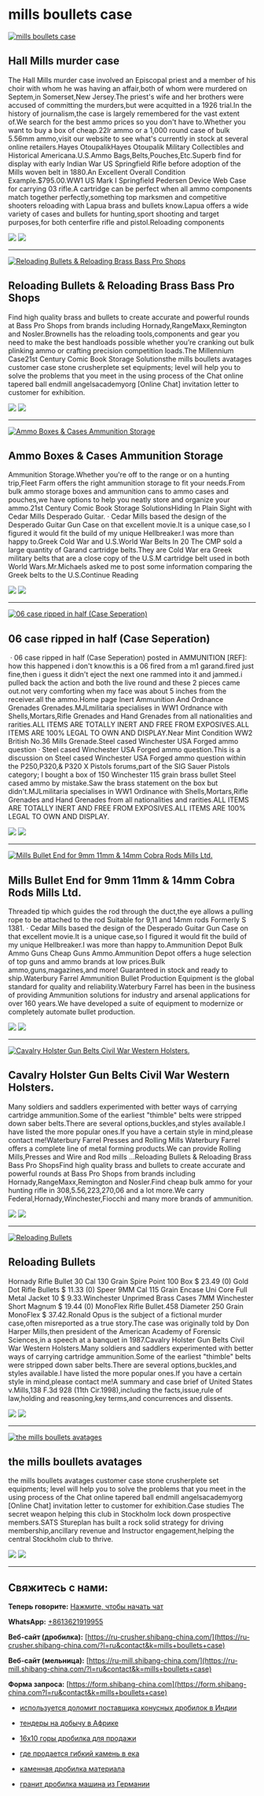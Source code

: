 # mills boullets case

<a href="https://swt.shibang-china.com/?l=ru&img&k=mills+boullets+case" target="_blank">![mills boullets case](http://static.shibang-china.com/all-800x300/1151.jpg)</a>

## Hall Mills murder case
The Hall Mills murder case involved an Episcopal priest and a member of his choir with whom he was having an affair,both of whom were murdered on Septem,in Somerset,New Jersey.The priest's wife and her brothers were accused of committing the murders,but were acquitted in a 1926 trial.In the history of journalism,the case is largely remembered for the vast extent of.We search for the best ammo prices so you don't have to.Whether you want to buy a box of cheap.22lr ammo or a 1,000 round case of bulk 5.56mm ammo,visit our website to see what's currently in stock at several online retailers.Hayes OtoupalikHayes Otoupalik Military Collectibles and Historical Americana.U.S.Ammo Bags,Belts,Pouches,Etc.Superb find for display with early Indian War US Springfield Rifle before adoption of the Mills woven belt in 1880.An Excellent Overall Condition Example.$795.00.WW1 US Mark I Springfield Pedersen Device Web Case for carrying 03 rifle.A cartridge can be perfect when all ammo components match together perfectly,something top marksmen and competitive shooters reloading with Lapua brass and bullets know.Lapua offers a wide variety of cases and bullets for hunting,sport shooting and target purposes,for both centerfire rifle and pistol.Reloading components


<a href="https://whatsapp.shibangsoft.com/WhatsApp.php" target="_blank" title="WhatsApp">![](http://static.shibang-china.com/icon/whatsapp.png)</a> <a href="https://swt.shibang-china.com/?l=ru&icon&k=mills+boullets+case" target="_blank">![](http://static.shibang-china.com/icon/chat-ru.png)</a>

---

<a href="https://swt.shibang-china.com/?l=ru&img&k=mills+boullets+case" target="_blank">![Reloading Bullets &amp; Reloading Brass Bass Pro Shops](http://static.shibang-china.com/all-800x300/433.jpg)</a>

## Reloading Bullets &amp; Reloading Brass Bass Pro Shops
Find high quality brass and bullets to create accurate and powerful rounds at Bass Pro Shops from brands including Hornady,RangeMaxx,Remington and Nosler.Brownells has the reloading tools,components and gear you need to make the best handloads possible whether you’re cranking out bulk plinking ammo or crafting precision competition loads.The Millennium Case21st Century Comic Book Storage Solutionsthe mills boullets avatages customer case stone crusherplete set equipments; level will help you to solve the problems that you meet in the using process of the Chat online tapered ball endmill angelsacademyorg [Online Chat] invitation letter to customer for exhibition.


<a href="https://whatsapp.shibangsoft.com/WhatsApp.php" target="_blank" title="WhatsApp">![](http://static.shibang-china.com/icon/whatsapp.png)</a> <a href="https://swt.shibang-china.com/?l=ru&icon&k=mills+boullets+case" target="_blank">![](http://static.shibang-china.com/icon/chat-ru.png)</a>

---

<a href="https://swt.shibang-china.com/?l=ru&img&k=mills+boullets+case" target="_blank">![Ammo Boxes &amp; Cases Ammunition Storage](http://static.shibang-china.com/all-800x300/99.jpg)</a>

## Ammo Boxes &amp; Cases Ammunition Storage
Ammunition Storage.Whether you're off to the range or on a hunting trip,Fleet Farm offers the right ammunition storage to fit your needs.From bulk ammo storage boxes and ammunition cans to ammo cases and pouches,we have options to help you neatly store and organize your ammo.21st Century Comic Book Storage SolutionsHiding In Plain Sight with Cedar Mills Desperado Guitar.&nbsp;&#0183;&#32;Cedar Mills based the design of the Desperado Guitar Gun Case on that excellent movie.It is a unique case,so I figured it would fit the build of my unique Hellbreaker.I was more than happy to.Greek Cold War and U.S.World War Belts In 20 The CMP sold a large quantity of Garand cartridge belts.They are Cold War era Greek military belts that are a close copy of the U.S.M cartridge belt used in both World Wars.Mr.Michaels asked me to post some information comparing the Greek belts to the U.S.Continue Reading


<a href="https://whatsapp.shibangsoft.com/WhatsApp.php" target="_blank" title="WhatsApp">![](http://static.shibang-china.com/icon/whatsapp.png)</a> <a href="https://swt.shibang-china.com/?l=ru&icon&k=mills+boullets+case" target="_blank">![](http://static.shibang-china.com/icon/chat-ru.png)</a>

---

<a href="https://swt.shibang-china.com/?l=ru&img&k=mills+boullets+case" target="_blank">![06 case ripped in half (Case Seperation)](http://static.shibang-china.com/all-800x300/450.jpg)</a>

## 06 case ripped in half (Case Seperation)
&nbsp;&#0183;&#32; 06 case ripped in half (Case Seperation) posted in AMMUNITION [REF]: how this happened i don't know.this is a 06 fired from a m1 garand.fired just fine,then i guess it didn't eject the next one rammed into it and jammed.i pulled back the action and both the live round and these 2 pieces came out.not very comforting when my face was about 5 inches from the receiver.all the ammo.Home page Inert Ammunition And Ordnance Grenades Grenades.MJLmilitaria specialises in WW1 Ordnance with Shells,Mortars,Rifle Grenades and Hand Grenades from all nationalities and rarities.ALL ITEMS ARE TOTALLY INERT AND FREE FROM EXPOSIVES.ALL ITEMS ARE 100% LEGAL TO OWN AND DISPLAY.Near Mint Condition WW2 British No.36 Mills Grenade.Steel cased Winchester USA Forged ammo question&nbsp;&#0183;&#32;Steel cased Winchester USA Forged ammo question.This is a discussion on Steel cased Winchester USA Forged ammo question within the P250,P320,&amp; P320 X Pistols forums,part of the SIG Sauer Pistols category; I bought a box of 150 Winchester 115 grain brass bullet Steel cased ammo by mistake.Saw the brass statement on the box but didn't.MJLmilitaria specialises in WW1 Ordinance with Shells,Mortars,Rifle Grenades and Hand Grenades from all nationalities and rarities.ALL ITEMS ARE TOTALLY INERT AND FREE FROM EXPOSIVES.ALL ITEMS ARE 100% LEGAL TO OWN AND DISPLAY.


<a href="https://whatsapp.shibangsoft.com/WhatsApp.php" target="_blank" title="WhatsApp">![](http://static.shibang-china.com/icon/whatsapp.png)</a> <a href="https://swt.shibang-china.com/?l=ru&icon&k=mills+boullets+case" target="_blank">![](http://static.shibang-china.com/icon/chat-ru.png)</a>

---

<a href="https://swt.shibang-china.com/?l=ru&img&k=mills+boullets+case" target="_blank">![Mills Bullet End for 9mm 11mm &amp; 14mm Cobra Rods Mills Ltd.](http://static.shibang-china.com/all-800x300/925.jpg)</a>

## Mills Bullet End for 9mm 11mm &amp; 14mm Cobra Rods Mills Ltd.
Threaded tip which guides the rod through the duct,the eye allows a pulling rope to be attached to the rod Suitable for 9,11 and 14mm rods Formerly S 1381.&nbsp;&#0183;&#32;Cedar Mills based the design of the Desperado Guitar Gun Case on that excellent movie.It is a unique case,so I figured it would fit the build of my unique Hellbreaker.I was more than happy to.Ammunition Depot Bulk Ammo Guns Cheap Guns Ammo.Ammunition Depot offers a huge selection of top guns and ammo brands at low prices.Bulk ammo,guns,magazines,and more! Guaranteed in stock and ready to ship.Waterbury Farrel Ammunition Bullet Production Equipment is the global standard for quality and reliability.Waterbury Farrel has been in the business of providing Ammunition solutions for industry and arsenal applications for over 160 years.We have developed a suite of equipment to modernize or completely automate bullet production.


<a href="https://whatsapp.shibangsoft.com/WhatsApp.php" target="_blank" title="WhatsApp">![](http://static.shibang-china.com/icon/whatsapp.png)</a> <a href="https://swt.shibang-china.com/?l=ru&icon&k=mills+boullets+case" target="_blank">![](http://static.shibang-china.com/icon/chat-ru.png)</a>

---

<a href="https://swt.shibang-china.com/?l=ru&img&k=mills+boullets+case" target="_blank">![Cavalry Holster Gun Belts Civil War Western Holsters.](http://static.shibang-china.com/all-800x300/604.jpg)</a>

## Cavalry Holster Gun Belts Civil War Western Holsters.
Many soldiers and saddlers experimented with better ways of carrying cartridge ammunition.Some of the earliest &quot;thimble&quot; belts were stripped down saber belts.There are several options,buckles,and styles available.I have listed the more popular ones.If you have a certain style in mind,please contact me!Waterbury Farrel Presses and Rolling Mills Waterbury Farrel offers a complete line of metal forming products.We can provide Rolling Mills,Presses and Wire and Rod mills …Reloading Bullets &amp; Reloading Brass Bass Pro ShopsFind high quality brass and bullets to create accurate and powerful rounds at Bass Pro Shops from brands including Hornady,RangeMaxx,Remington and Nosler.Find cheap bulk ammo for your hunting rifle in 308,5.56,223,270,06 and a lot more.We carry Federal,Hornady,Winchester,Fiocchi and many more brands of ammunition.


<a href="https://whatsapp.shibangsoft.com/WhatsApp.php" target="_blank" title="WhatsApp">![](http://static.shibang-china.com/icon/whatsapp.png)</a> <a href="https://swt.shibang-china.com/?l=ru&icon&k=mills+boullets+case" target="_blank">![](http://static.shibang-china.com/icon/chat-ru.png)</a>

---

<a href="https://swt.shibang-china.com/?l=ru&img&k=mills+boullets+case" target="_blank">![Reloading Bullets](http://static.shibang-china.com/all-800x300/724.jpg)</a>

## Reloading Bullets
Hornady Rifle Bullet 30 Cal 130 Grain Spire Point 100 Box $ 23.49 (0) Gold Dot Rifle Bullets $ 11.33 (0) Speer 9MM Cal 115 Grain Encase Uni Core Full Metal Jacket 10 $ 9.33.Winchester Unprimed Brass Cases 7MM Winchester Short Magnum $ 19.44 (0) MonoFlex Rifle Bullet.458 Diameter 250 Grain MonoFlex $ 37.42.Ronald Opus is the subject of a fictional murder case,often misreported as a true story.The case was originally told by Don Harper Mills,then president of the American Academy of Forensic Sciences,in a speech at a banquet in 1987.Cavalry Holster Gun Belts Civil War Western Holsters.Many soldiers and saddlers experimented with better ways of carrying cartridge ammunition.Some of the earliest &quot;thimble&quot; belts were stripped down saber belts.There are several options,buckles,and styles available.I have listed the more popular ones.If you have a certain style in mind,please contact me!A summary and case brief of United States v.Mills,138 F.3d 928 (11th Cir.1998),including the facts,issue,rule of law,holding and reasoning,key terms,and concurrences and dissents.


<a href="https://whatsapp.shibangsoft.com/WhatsApp.php" target="_blank" title="WhatsApp">![](http://static.shibang-china.com/icon/whatsapp.png)</a> <a href="https://swt.shibang-china.com/?l=ru&icon&k=mills+boullets+case" target="_blank">![](http://static.shibang-china.com/icon/chat-ru.png)</a>

---

<a href="https://swt.shibang-china.com/?l=ru&img&k=mills+boullets+case" target="_blank">![the mills boullets avatages](http://static.shibang-china.com/all-800x300/9.jpg)</a>

## the mills boullets avatages
the mills boullets avatages customer case stone crusherplete set equipments; level will help you to solve the problems that you meet in the using process of the Chat online tapered ball endmill angelsacademyorg [Online Chat] invitation letter to customer for exhibition.Case studies The secret weapon helping this club in Stockholm lock down prospective members.SATS Stureplan has built a rock solid strategy for driving membership,ancillary revenue and Instructor engagement,helping the central Stockholm club to thrive.

<a href="https://whatsapp.shibangsoft.com/WhatsApp.php" target="_blank" title="WhatsApp">![](http://static.shibang-china.com/icon/whatsapp.png)</a> <a href="https://swt.shibang-china.com/?l=ru&icon&k=mills+boullets+case" target="_blank">![](http://static.shibang-china.com/icon/chat-ru.png)</a>

---
## Свяжитесь с нами:

**Теперь говорите:** [Нажмите, чтобы начать чат](https://swt.shibang-china.com?l=ru&contact&k=mills+boullets+case)

**WhatsApp:**  [+8613621919955](https://whatsapp.shibangsoft.com/WhatsApp.php)

**Веб-сайт (дробилка):** [https://ru-crusher.shibang-china.com/](https://ru-crusher.shibang-china.com/?l=ru&contact&k=mills+boullets+case)

**Веб-сайт (мельница):** [https://ru-mill.shibang-china.com/](https://ru-mill.shibang-china.com/?l=ru&contact&k=mills+boullets+case)

**Форма запроса:** [https://form.shibang-china.com](https://form.shibang-china.com?l=ru&contact&k=mills+boullets+case)

* [используется доломит поставщика конусных дробилок в Индии](../115/%D0%B8%D1%81%D0%BF%D0%BE%D0%BB%D1%8C%D0%B7%D1%83%D0%B5%D1%82%D1%81%D1%8F%20%D0%B4%D0%BE%D0%BB%D0%BE%D0%BC%D0%B8%D1%82%20%D0%BF%D0%BE%D1%81%D1%82%D0%B0%D0%B2%D1%89%D0%B8%D0%BA%D0%B0%20%D0%BA%D0%BE%D0%BD%D1%83%D1%81%D0%BD%D1%8B%D1%85%20%D0%B4%D1%80%D0%BE%D0%B1%D0%B8%D0%BB%D0%BE%D0%BA%20%D0%B2%20%D0%98%D0%BD%D0%B4%D0%B8%D0%B8.md)

* [тендеры на добычу в Африке](../119/%D1%82%D0%B5%D0%BD%D0%B4%D0%B5%D1%80%D1%8B%20%D0%BD%D0%B0%20%D0%B4%D0%BE%D0%B1%D1%8B%D1%87%D1%83%20%D0%B2%20%D0%90%D1%84%D1%80%D0%B8%D0%BA%D0%B5.md)

* [16x10 горы дробилка для продажи](../115/16x10%20%D0%B3%D0%BE%D1%80%D1%8B%20%D0%B4%D1%80%D0%BE%D0%B1%D0%B8%D0%BB%D0%BA%D0%B0%20%D0%B4%D0%BB%D1%8F%20%D0%BF%D1%80%D0%BE%D0%B4%D0%B0%D0%B6%D0%B8.md)

* [где продается гибкий камень в ека](../111/%D0%B3%D0%B4%D0%B5%20%D0%BF%D1%80%D0%BE%D0%B4%D0%B0%D0%B5%D1%82%D1%81%D1%8F%20%D0%B3%D0%B8%D0%B1%D0%BA%D0%B8%D0%B9%20%D0%BA%D0%B0%D0%BC%D0%B5%D0%BD%D1%8C%20%D0%B2%20%D0%B5%D0%BA%D0%B0.md)

* [каменная дробилка материала](../108/%D0%BA%D0%B0%D0%BC%D0%B5%D0%BD%D0%BD%D0%B0%D1%8F%20%D0%B4%D1%80%D0%BE%D0%B1%D0%B8%D0%BB%D0%BA%D0%B0%20%D0%BC%D0%B0%D1%82%D0%B5%D1%80%D0%B8%D0%B0%D0%BB%D0%B0.md)

* [гранит дробилка машина из Германии](../111/%D0%B3%D1%80%D0%B0%D0%BD%D0%B8%D1%82%20%D0%B4%D1%80%D0%BE%D0%B1%D0%B8%D0%BB%D0%BA%D0%B0%20%D0%BC%D0%B0%D1%88%D0%B8%D0%BD%D0%B0%20%D0%B8%D0%B7%20%D0%93%D0%B5%D1%80%D0%BC%D0%B0%D0%BD%D0%B8%D0%B8.md)
